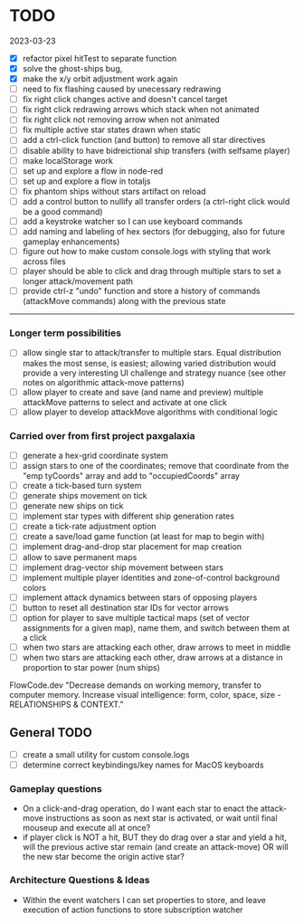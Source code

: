 # TODO

2023-03-23

- [x] refactor pixel hitTest to separate function
- [x]  solve the ghost-ships bug,
- [x]  make the x/y orbit adjustment work again
- [ ]  need to fix flashing caused by unecessary redrawing
- [ ]  fix right click changes active and doesn't cancel target
- [ ]  fix right click redrawing arrows which stack when not animated
- [ ]  fix right click not removing arrow when not animated
- [ ]  fix multiple active star states drawn when static
- [ ]  add a ctrl-click function (and button) to remove all star directives
- [ ] disable ability to have bidreictional ship transfers (with selfsame player)
- [ ]  make localStorage work
- [ ]  set up and explore a flow in node-red
- [ ]  set up and explore a flow in totaljs
- [ ] fix phantom ships without stars artifact on reload
- [ ] add a control button to nullify all transfer orders (a ctrl-right click would be a good command)
- [ ] add a keystroke watcher so  I can use keyboard commands
- [ ] add naming and labeling of hex sectors (for debugging, also for future gameplay enhancements)
- [ ] figure out how to make custom console.logs with styling that work across files
- [ ] player should be able to click and drag through multiple stars to set a longer attack/movement path
- [ ] provide ctrl-z "undo" function and store a history of commands (attackMove commands) along with the previous state

--- 
### Longer term possibilities

- [ ] allow single star to attack/transfer to multiple stars. Equal distribution makes the most sense, is easiest; allowing varied distribution would provide a very interesting UI challenge and strategy nuance (see other notes on algorithmic attack-move patterns)
- [ ] allow player to create and save (and name and preview) multiple attackMove patterns to select and activate at one click
- [ ] allow player to develop attackMove algorithms with conditional logic 

### Carried over from first project paxgalaxia

- [ ] generate a hex-grid coordinate system
- [ ] assign stars to one of the coordinates; remove that coordinate from the "emp	tyCoords" array and add to "occupiedCoords" array
- [ ] create a tick-based turn system
- [ ] generate ships movement on tick
- [ ] generate new ships on tick
- [ ] implement star types with different ship generation rates
- [ ] create a tick-rate adjustment option
- [ ] create a save/load game function (at least for map to begin with)
- [ ] implement drag-and-drop star placement for map creation
- [ ] allow to save permanent maps
- [ ] implement drag-vector ship movement between stars
- [ ] implement multiple player identities and zone-of-control background colors
- [ ] implement attack dynamics between stars of opposing players
- [ ] button to reset all destination star IDs for vector arrows
- [ ] option for player to save multiple tactical maps (set of vector assignments for a given map), name them, and switch between them at a click
- [ ] when two stars are attacking each other, draw arrows to meet in middle
- [ ] when two stars are attacking each other, draw arrows at a distance in proportion to star power (num ships)

FlowCode.dev "Decrease demands on working memory, transfer to computer memory. Increase visual intelligence: form, color, space, size - RELATIONSHIPS & CONTEXT."

## General TODO

- [ ] create a small utility for custom console.logs
- [ ] determine correct keybindings/key names for MacOS keyboards

### Gameplay questions
* On a click-and-drag operation, do I want each star to enact the attack-move instructions as soon as next star is activated, or wait until final mouseup and execute all at once?
* if player click is NOT a hit, BUT they do drag over a star and yield a hit, will the previous active star remain (and create an attack-move) OR will the new star become the origin active star?

### Architecture Questions & Ideas
* Within the event watchers I can set properties to store, and leave execution of action functions to store subscription watcher